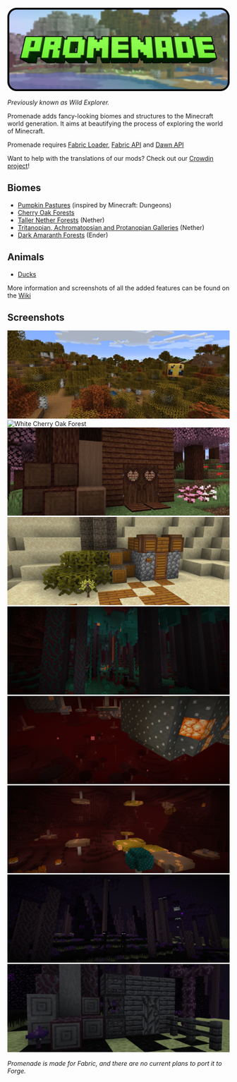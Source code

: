 ![](https://raw.githubusercontent.com/DawnTeamMC/DawnTeamMC/master/promenade/header.png)

*Previously known as Wild Explorer.*

Promenade adds fancy-looking biomes and structures to the Minecraft world generation. It aims at beautifying the process of exploring the world of Minecraft.

Promenade requires [Fabric Loader](https://fabricmc.net/use/), [Fabric API](https://www.curseforge.com/minecraft/mc-mods/fabric-api) and [Dawn API](https://modrinth.com/mod/dawn)

Want to help with the translations of our mods? Check out our [Crowdin project](https://crowdin.com/project/dawnteam)!

## Biomes
- [Pumpkin Pastures](https://github.com/DawnTeamMC/Promenade/wiki/World-Generation#pumpkin-pastures") (inspired by Minecraft: Dungeons)
- [Cherry Oak Forests](https://github.com/DawnTeamMC/Promenade/wiki/World-Generation#cherry-oak-forest")
- [Taller Nether Forests](https://github.com/DawnTeamMC/Promenade/wiki/World-Generation#taller-nether-forests") (Nether)
- [Tritanopian, Achromatopsian and Protanopian Galleries](https://github.com/DawnTeamMC/Promenade/wiki/World-Generation#galleries") (Nether)
- [Dark Amaranth Forests](https://github.com/DawnTeamMC/Promenade/wiki/World-Generation#dark-amaranth-forest") (Ender)

## Animals
- [Ducks](https://github.com/DawnTeamMC/Promenade/wiki/Animals#ducks")

More information and screenshots of all the added features can be found on the [Wiki](https://github.com/DawnTeamMC/Promenade/wiki)

## Screenshots
![Pumpkin Pastures](https://raw.githubusercontent.com/DawnTeamMC/DawnTeamMC/master/promenade/screenshots/pumpkin_pastures.png)
![White Cherry Oak Forest](https://raw.githubusercontent.com/DawnTeamMC/DawnTeamMC/master/promenade/screenshots/white_cherry_oak_forest.png)
![Cherry Oak wood blocks](https://raw.githubusercontent.com/DawnTeamMC/DawnTeamMC/master/promenade/screenshots/cherry_oak_wood_blocks.png)
![Palm wood Blocks](https://raw.githubusercontent.com/DawnTeamMC/DawnTeamMC/master/promenade/screenshots/palm_wood_blocks.png)
![Tall Warped Forest](https://raw.githubusercontent.com/DawnTeamMC/DawnTeamMC/master/promenade/screenshots/tall_warped_forest.png)
![Achromatopsian Gallery](https://raw.githubusercontent.com/DawnTeamMC/DawnTeamMC/master/promenade/screenshots/achromatopsian_gallery.png)
![Protanopian Gallery](https://raw.githubusercontent.com/DawnTeamMC/DawnTeamMC/master/promenade/screenshots/protanopian_gallery.png)
![Dark Amaranth Forest](https://raw.githubusercontent.com/DawnTeamMC/DawnTeamMC/master/promenade/screenshots/dark_amaranth_forest.png)
![Dark Amaranth wood blocks](https://raw.githubusercontent.com/DawnTeamMC/DawnTeamMC/master/promenade/screenshots/dark_amaranth_wood_blocks.png)

*Promenade is made for Fabric, and there are no current plans to port it to Forge.*